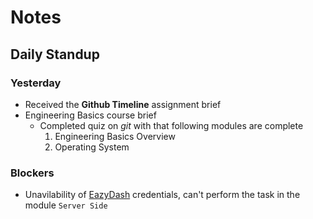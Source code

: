 # Notes

## Daily Standup
### Yesterday
- Received the **Github Timeline** assignment brief
- Engineering Basics course brief
    - Completed quiz on *git* with that following modules are complete
        1. Engineering Basics Overview
        2. Operating System 

### Blockers
- Unavilability of [EazyDash](https://easydash.rtcamp.com) credentials, can't perform the task in the module `Server Side`